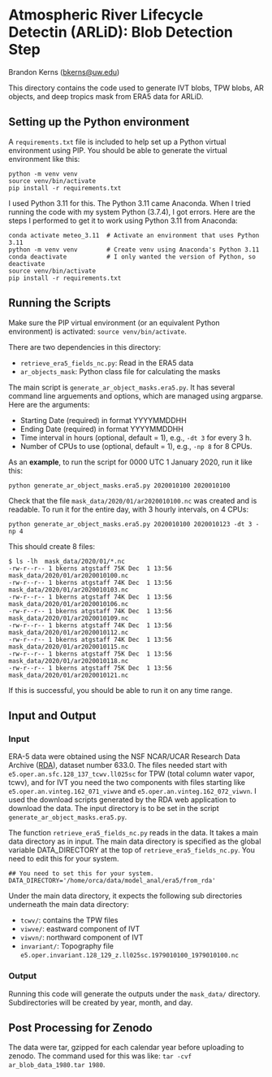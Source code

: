 # Atmospheric River Lifecycle Detectin (ARLiD): Blob Detection Step

Brandon Kerns (bkerns@uw.edu)

This directory contains the code used to generate IVT blobs, TPW blobs,
AR objects, and deep tropics mask from ERA5 data for ARLiD.


## Setting up the Python environment

A `requirements.txt` file is included to help set up a Python
virtual environment using PIP. You should be able to generate the 
virtual environment like this:
```
python -m venv venv
source venv/bin/activate
pip install -r requirements.txt
```

I used Python 3.11 for this. The Python 3.11 came Anaconda. When I tried running
the code with my system Python (3.7.4), I got errors. Here are the steps I
performed to get it to work using Python 3.11 from Anaconda:
```
conda activate meteo_3.11  # Activate an environment that uses Python 3.11
python -m venv venv        # Create venv using Anaconda's Python 3.11
conda deactivate           # I only wanted the version of Python, so deactivate
source venv/bin/activate
pip install -r requirements.txt
```


## Running the Scripts

Make sure the PIP virtual environment (or an equivalent Python environment)
is activated: `source venv/bin/activate`.

There are two dependencies in this directory:
- `retrieve_era5_fields_nc.py`: Read in the ERA5 data
- `ar_objects_mask`: Python class file for calculating the masks

The main script is `generate_ar_object_masks.era5.py`. It has several
command line arguements and options, which are managed using argparse.
Here are the arguments:
- Starting Date (required) in format YYYYMMDDHH
- Ending Date (required) in format YYYYMMDDHH
- Time interval in hours (optional, default = 1), e.g., `-dt 3` for every 3 h.
- Number of CPUs to use (optional, default = 1), e.g., `-np 8` for 8 CPUs.

As an __example__, to run the script for 0000 UTC 1 January 2020,
run it like this:
```
python generate_ar_object_masks.era5.py 2020010100 2020010100
```
Check that the file `mask_data/2020/01/ar2020010100.nc` was created and 
is readable. To run it for the entire day, with 3 hourly intervals, on 4 CPUs:
```
python generate_ar_object_masks.era5.py 2020010100 2020010123 -dt 3 -np 4
```
This should create 8 files:
```
$ ls -lh  mask_data/2020/01/*.nc
-rw-r--r-- 1 bkerns atgstaff 75K Dec  1 13:56 mask_data/2020/01/ar2020010100.nc
-rw-r--r-- 1 bkerns atgstaff 74K Dec  1 13:56 mask_data/2020/01/ar2020010103.nc
-rw-r--r-- 1 bkerns atgstaff 74K Dec  1 13:56 mask_data/2020/01/ar2020010106.nc
-rw-r--r-- 1 bkerns atgstaff 74K Dec  1 13:56 mask_data/2020/01/ar2020010109.nc
-rw-r--r-- 1 bkerns atgstaff 74K Dec  1 13:56 mask_data/2020/01/ar2020010112.nc
-rw-r--r-- 1 bkerns atgstaff 74K Dec  1 13:56 mask_data/2020/01/ar2020010115.nc
-rw-r--r-- 1 bkerns atgstaff 75K Dec  1 13:56 mask_data/2020/01/ar2020010118.nc
-rw-r--r-- 1 bkerns atgstaff 75K Dec  1 13:56 mask_data/2020/01/ar2020010121.nc
```
If this is successful, you should be able to run it on any time range.


## Input and Output

### Input 

ERA-5 data were obtained using the NSF NCAR/UCAR Research Data Archive
([RDA](https://rda.ucar.edu/)), dataset number 633.0.
The files needed start with `e5.oper.an.sfc.128_137_tcwv.ll025sc`
for TPW (total column water vapor, tcwv), and for IVT you need
the two components with files starting like `e5.oper.an.vinteg.162_071_viwve`
 and `e5.oper.an.vinteg.162_072_viwvn`. I used the download scripts generated
by the RDA web application to download the data.
The input directory is to be set in the script
`generate_ar_object_masks.era5.py`.

The function `retrieve_era5_fields_nc.py` reads in the data. It takes
a main data directory as in input. The main data directory is specified
as the global variable DATA_DIRECTORY at the top of
`retrieve_era5_fields_nc.py`. You need to edit this for your system.
```
## You need to set this for your system.
DATA_DIRECTORY='/home/orca/data/model_anal/era5/from_rda'
```
Under the main data directory, it expects
the following sub directories underneath the main data directory:
- `tcwv/`: contains the TPW files
- `viwve/`: eastward component of IVT
- `viwvn/`: northward component of IVT
- `invariant/`: Topography file
  `e5.oper.invariant.128_129_z.ll025sc.1979010100_1979010100.nc`


### Output 

Running this code will generate the outputs under the `mask_data/` directory.
Subdirectories will be created by year, month, and day.


## Post Processing for Zenodo

The data were tar, gzipped for each calendar year before uploading to zenodo.
The command used for this was like: `tar -cvf ar_blob_data_1980.tar 1980`.
